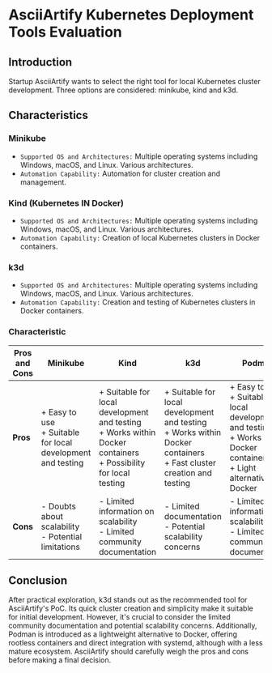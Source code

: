 # AsciiArtify Kubernetes Deployment Tools Evaluation

## Introduction
Startup AsciiArtify wants to select the right tool for local Kubernetes cluster development. Three options are considered: minikube, kind and k3d.

## Characteristics
### Minikube
- `Supported OS and Architectures:` Multiple operating systems including Windows, macOS, and Linux. Various architectures.  
- `Automation Capability:` Automation for cluster creation and management.

### Kind (Kubernetes IN Docker)
- `Supported OS and Architectures:` Multiple operating systems including Windows, macOS, and Linux. Various architectures.  
- `Automation Capability:` Creation of local Kubernetes clusters in Docker containers.  

### k3d
- `Supported OS and Architectures:` Multiple operating systems including Windows, macOS, and Linux. Various architectures.
- `Automation Capability:` Creation and testing of Kubernetes clusters in Docker containers.

### Characteristic

| **Pros and Cons**                               | **Minikube**                                     | **Kind**                                         | **k3d**                                          | **Podman**                                       |
|--------------------------------------------------|--------------------------------------------------|--------------------------------------------------|--------------------------------------------------|--------------------------------------------------|
| **Pros**                                      | + Easy to use<br>+ Suitable for local development and testing | + Suitable for local development and testing<br>+ Works within Docker containers<br>+ Possibility for local testing | + Suitable for local development and testing<br>+ Works within Docker containers<br>+ Fast cluster creation and testing | + Easy to use<br>+ Suitable for local development and testing<br>+ Works within Docker containers<br>+ Light alternative to Docker |
| **Cons**                                      | - Doubts about scalability<br>- Potential limitations | - Limited information on scalability<br>- Limited community documentation | - Limited documentation<br>- Potential scalability concerns | - Limited information on scalability<br>- Limited community documentation |

## Conclusion
After practical exploration, k3d stands out as the recommended tool for AsciiArtify's PoC. Its quick cluster creation and simplicity make it suitable for initial development. However, it's crucial to consider the limited community documentation and potential scalability concerns. Additionally, Podman is introduced as a lightweight alternative to Docker, offering rootless containers and direct integration with systemd, although with a less mature ecosystem. AsciiArtify should carefully weigh the pros and cons before making a final decision.